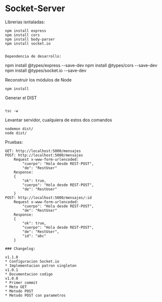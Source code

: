 
# Socket-Server

Librerias isntaladas:
```
npm install express
npm install cors
npm install body-parser
npm install socket.io


Dependencia de desarrollo:
```
npm install @types/express --save-dev
npm install @types/cors --save-dev
npm install @types/socket.io --save-dev

Reconstruir los módulos de Node
```
npm install
```

Generar el DIST
```

tsc -w
```

Levantar servidor, cualquiera de estos dos comandos
```
nodemon dist/
node dist/
```

Pruebas:
```
GET: http://localhost:5000/mensajes
POST: http://localhost:5000/mensajes
    Request x-www-form-urlencoded:
        "cuerpo": "Hola desde REST-POST",
        "de": "RestUser"
    Response:
    {
        "ok": true,
        "cuerpo": "Hola desde REST-POST",
        "de": "RestUser"
    }
POST: http://localhost:5000/mensajes/:id
    Request x-www-form-urlencoded:
        "cuerpo": "Hola desde REST-POST",
        "de": "RestUser"
    Response:
    {
        "ok": true,
        "cuerpo": "Hola desde REST-POST",
        "de": "RestUser",
        "id": "abc"
    }

### Changelog:

v1.1.0
* Configuracion Socket.io
* Implementacion patron singleton
v1.0.1
* Documentacion codigo
v1.0.0
* Primer commit
* Meto GET
* Metodo POST
* Metodo POST con parametros